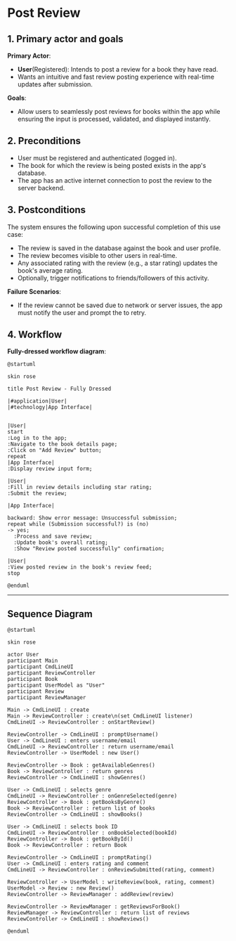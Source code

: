 # Post Review

## 1. Primary actor and goals
__Primary Actor__:

* __User__(Registered): Intends to post a review for a book they have read.
* Wants an intuitive and fast review posting experience with real-time updates after submission.

__Goals__:
* Allow users to seamlessly post reviews for books within the app while ensuring the input is processed, validated, and displayed instantly.

## 2. Preconditions
* User must be registered and authenticated (logged in).
* The book for which the review is being posted exists in the app's database. 
* The app has an active internet connection to post the review to the server backend.


## 3. Postconditions

The system ensures the following upon successful completion of this use case:
* The review is saved in the database against the book and user profile. 
* The review becomes visible to other users in real-time. 
* Any associated rating with the review (e.g., a star rating) 
updates the book's average rating. 
* Optionally, trigger notifications to friends/followers of this activity.

__Failure Scenarios__:
* If the review cannot be saved due to network or server issues, 
the app must notify the user and prompt the to retry.


## 4. Workflow
__Fully-dressed workflow diagram__:


```plantuml
@startuml

skin rose

title Post Review - Fully Dressed

|#application|User|
|#technology|App Interface|


|User|
start
:Log in to the app;
:Navigate to the book details page;
:Click on "Add Review" button;
repeat
|App Interface|
:Display review input form;

|User|
:Fill in review details including star rating;
:Submit the review;

|App Interface|

backward: Show error message: Unsuccessful submission;
repeat while (Submission successful?) is (no)
-> yes;
  :Process and save review;
  :Update book's overall rating;
  :Show "Review posted successfully" confirmation;

|User|
:View posted review in the book's review feed;
stop

@enduml
```
---
## Sequence Diagram

```plantuml
@startuml

skin rose

actor User
participant Main
participant CmdLineUI
participant ReviewController
participant Book
participant UserModel as "User"
participant Review
participant ReviewManager

Main -> CmdLineUI : create
Main -> ReviewController : create\n(set CmdLineUI listener)
CmdLineUI -> ReviewController : onStartReview()

ReviewController -> CmdLineUI : promptUsername()
User -> CmdLineUI : enters username/email
CmdLineUI -> ReviewController : return username/email
ReviewController -> UserModel : new User()

ReviewController -> Book : getAvailableGenres()
Book -> ReviewController : return genres
ReviewController -> CmdLineUI : showGenres()

User -> CmdLineUI : selects genre
CmdLineUI -> ReviewController : onGenreSelected(genre)
ReviewController -> Book : getBooksByGenre()
Book -> ReviewController : return list of books
ReviewController -> CmdLineUI : showBooks()

User -> CmdLineUI : selects book ID
CmdLineUI -> ReviewController : onBookSelected(bookId)
ReviewController -> Book : getBookById()
Book -> ReviewController : return Book

ReviewController -> CmdLineUI : promptRating()
User -> CmdLineUI : enters rating and comment
CmdLineUI -> ReviewController : onReviewSubmitted(rating, comment)

ReviewController -> UserModel : writeReview(book, rating, comment)
UserModel -> Review : new Review()
ReviewController -> ReviewManager : addReview(review)

ReviewController -> ReviewManager : getReviewsForBook()
ReviewManager -> ReviewController : return list of reviews
ReviewController -> CmdLineUI : showReviews()

@enduml

```
